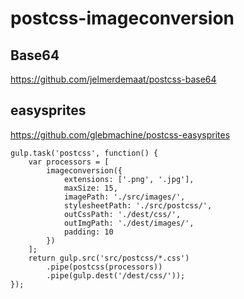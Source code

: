 # postcss-imageconversion


## Base64

https://github.com/jelmerdemaat/postcss-base64


## easysprites

https://github.com/glebmachine/postcss-easysprites


```
gulp.task('postcss', function() {
	var processors = [
		imageconversion({
			extensions: ['.png', '.jpg'],
			maxSize: 15,
			imagePath: './src/images/',
			stylesheetPath: './src/postcss/',
			outCssPath: './dest/css/',
			outImgPath: './dest/images/',
			padding: 10
		})
	];
	return gulp.src('src/postcss/*.css')
		.pipe(postcss(processors))
		.pipe(gulp.dest('/dest/css/'));
});
```